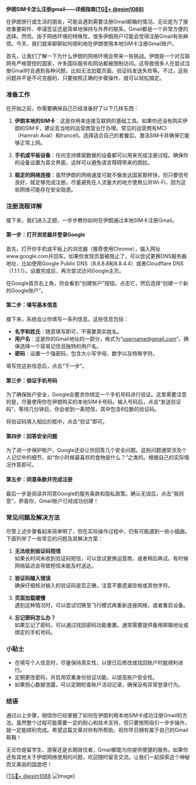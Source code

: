 **伊朗SIM卡怎么注册gmail——详细指南[[TG💪+ @esim1088](https://t.me/s/esim1088)]**

在伊朗旅行或生活的朋友，可能会遇到需要注册Gmail邮箱的情况。无论是为了接收重要邮件、申请签证还是简单地保持与外界的联系，Gmail都是一个非常方便的选择。然而，由于网络环境的特殊性，很多伊朗用户可能会觉得注册Gmail有些麻烦。今天，我们就来聊聊如何顺利地在伊朗使用本地SIM卡注册Gmail账户。

首先，让我们了解一下为什么伊朗的网络环境会带来一些挑战。伊朗是一个对互联网有严格管控的国家，许多国际服务和网站都被限制访问。这导致很多人在尝试注册Gmail时会遇到各种问题，比如无法加载页面、验证码发送失败等。不过，这些问题并不是不可克服的，只要按照正确的步骤操作，就可以轻松搞定。

### **准备工作**

在开始之前，你需要确保自己已经准备好了以下几样东西：

1. **伊朗本地的SIM卡**：这是你用来连接互联网的基础工具。如果你还没有购买伊朗的SIM卡，建议去当地的运营商营业厅办理。常见的运营商有MCI（Hamrah Aval）和Irancell。选择适合自己的套餐后，激活SIM卡并确保它能够正常上网。

2. **手机或平板设备**：任何支持蜂窝数据的设备都可以用来完成注册过程。确保你的设备设置为英文界面，这样可以避免语言障碍带来的困扰。

3. **稳定的网络连接**：虽然伊朗的网络速度可能不像发达国家那样快，但只要信号良好，就足够完成注册。尽量避免在人流量大的地方使用公共Wi-Fi，因为这些网络可能存在安全隐患。

### **注册流程详解**

接下来，我们进入正题，一步步教你如何在伊朗通过本地SIM卡注册Gmail。

#### **第一步：打开浏览器并登录Google**

首先，打开你手机或平板上的浏览器（推荐使用Chrome），输入网址www.google.com并回车。如果你发现页面被阻止了，可以尝试更换DNS服务器地址，比如使用Google Public DNS（8.8.8.8和8.8.4.4）或者Cloudflare DNS（1.1.1.1）。设置完成后，再次尝试访问Google主页。

在Google首页右上角，你会看到“创建账户”按钮。点击它，然后选择“创建一个新的Google账户”。

#### **第二步：填写基本信息**

接下来，系统会让你填写一系列信息。这些信息包括：

- **名字和姓氏**：随意填写即可，不需要真实姓名。
- **用户名**：这是你的Gmail地址的一部分，格式为“username@gmail.com”。确保选择一个容易记住且独特的用户名。
- **密码**：设置一个强密码，包含大小写字母、数字以及特殊字符。

填写完这些信息后，点击“下一步”。

#### **第三步：验证手机号码**

为了确保账户安全，Google会要求你绑定一个手机号码进行验证。这里需要注意的是，尽量使用你在伊朗购买的本地SIM卡号码。输入号码后，点击“发送验证码”，等待几分钟后，你会收到一条短信，其中包含6位数的验证码。

将验证码填入相应的框中，点击“验证”即可。

#### **第四步：回答安全问题**

为了进一步保护账户，Google还会让你回答几个安全问题。这些问题通常涉及个人记忆中的细节，如“你小时候最喜欢的食物是什么？”之类的。根据自己的实际情况作答即可。

#### **第五步：同意条款并完成注册**

最后一步是阅读并同意Google的服务条款和隐私政策。确认无误后，点击“我同意”，恭喜你，Gmail账户已经成功创建！

### **常见问题及解决方法**

尽管上述步骤看起来简单明了，但在实际操作过程中，仍有可能遇到一些小插曲。下面列举了一些常见的问题及其解决方案：

1. **无法收到验证码短信**  
   如果长时间未收到验证码短信，可以尝试更换运营商，或者稍后再试。有时候网络延迟会导致短信未能及时送达。

2. **验证码输入错误**  
   确保仔细核对输入的验证码是否正确，注意不要遗漏空格或其他字符。

3. **页面加载缓慢**  
   遇到这种情况时，可以尝试切换至飞行模式再重新连接网络，或者重启设备。

4. **忘记密码怎么办？**  
   如果忘记了密码，可以通过找回密码功能重置。通常需要提供备用邮箱地址或绑定的手机号码。

### **小贴士**

- 在填写个人信息时，尽量保持真实性，以便日后修改或找回账户时能顺利进行。
- 定期更改密码，并启用双重身份验证功能，以提高账户安全性。
- 如果担心数据泄露，可以定期检查账户活动记录，确保没有异常登录行为。

### **结语**

通过以上步骤，相信你已经掌握了如何在伊朗利用本地SIM卡成功注册Gmail的方法。虽然整个过程可能需要一定的耐心和技术支持，但只要按照指引一步步操作，就一定能顺利完成。希望这篇文章对你有所帮助，祝你早日拥有属于自己的Gmail邮箱！

无论你是留学生、游客还是长期居住者，Gmail都能为你提供便捷的服务。如果你还有其他关于伊朗网络使用的问题，欢迎随时留言交流。让我们一起探索这个神秘而又美丽的国度吧！

[[TG💪+ @esim1088](https://t.me/s/esim1088) ![Image](https://i.postimg.cc/4NQfJmqS/Snipaste-2025-05-13-00-14-12.png)]